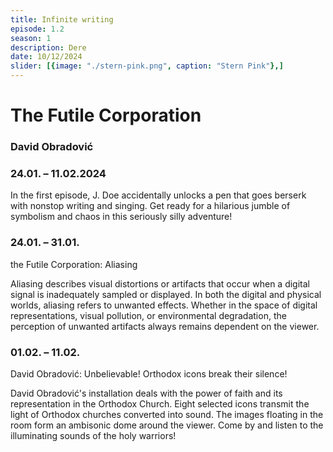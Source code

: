 ```yaml
---
title: Infinite writing
episode: 1.2
season: 1
description: Dere
date: 10/12/2024
slider: [{image: "./stern-pink.png", caption: "Stern Pink"},]
---
```


# The Futile Corporation
### David Obradović

### 24.01. – 11.02.2024
In the first episode, J. Doe accidentally unlocks a pen that goes berserk with nonstop writing and singing. Get ready for a hilarious jumble of symbolism and chaos in this seriously silly adventure!

### 24.01. – 31.01.
the Futile Corporation: Aliasing

Aliasing describes visual distortions or artifacts that occur when a digital signal is inadequately sampled or displayed. In both the digital and physical worlds, aliasing refers to unwanted effects. Whether in the space of digital representations, visual pollution, or environmental degradation, the perception of unwanted artifacts always remains dependent on the viewer.
### 01.02. – 11.02.
David Obradović: Unbelievable! Orthodox icons break their silence!

David Obradović's installation deals with the power of faith and its representation in the Orthodox Church. Eight selected icons transmit the light of Orthodox churches converted into sound. The images floating in the room form an ambisonic dome around the viewer. Come by and listen to the illuminating sounds of the holy warriors!
